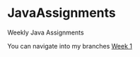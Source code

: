 # JavaAssignments
Weekly Java Assignments

You can navigate into my  branches
<a href ="https://github.com/Anjali-Sharmarpr/JavaAssignments/tree/Week-1"> Week 1</a>
